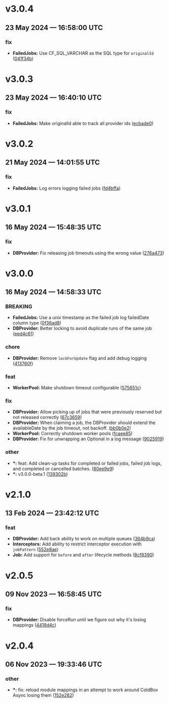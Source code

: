 # v3.0.4
## 23 May 2024 — 16:58:00 UTC

### fix

+ __FailedJobs:__ Use CF_SQL_VARCHAR as the SQL type for `originalId`
 ([041f34b](https://github.com/coldbox-modules/cbq/commit/041f34bcdada079647c226f2bc812293b4c44564))


# v3.0.3
## 23 May 2024 — 16:40:10 UTC

### fix

+ __FailedJobs:__ Make originalId able to track all provider ids
 ([ecbade0](https://github.com/coldbox-modules/cbq/commit/ecbade0102f93d27fd2096e392f0dbe9371b27fb))


# v3.0.2
## 21 May 2024 — 14:01:55 UTC

### fix

+ __FailedJobs:__ Log errors logging failed jobs
 ([fd4bffa](https://github.com/coldbox-modules/cbq/commit/fd4bffab61a5046b8baf263e37666292e0cdd760))


# v3.0.1
## 16 May 2024 — 15:48:35 UTC

### fix

+ __DBProvider:__ Fix releasing job timeouts using the wrong value
 ([276a473](https://github.com/coldbox-modules/cbq/commit/276a473879cb3a354fed911094aa59ad046a2b10))


# v3.0.0
## 16 May 2024 — 14:58:33 UTC

### BREAKING

+ __FailedJobs:__ Use a unix timestamp as the failed job log failedDate column type ([0f36ad8](https://github.com/coldbox-modules/cbq/commit/0f36ad88caac3ce4f19cf76c498642933389ec7a))
+ __DBProvider:__ Better locking to avoid duplicate runs of the same job ([eed4c61](https://github.com/coldbox-modules/cbq/commit/eed4c6184745e53a59a1b51b66c02657e11834ef))

### chore

+ __DBProvider:__ Remove `lockForUpdate` flag and add debug logging
 ([413760f](https://github.com/coldbox-modules/cbq/commit/413760f93f3ffb5e3b5fb8609f3a309afe74d0ab))

### feat

+ __WorkerPool:__ Make shutdown timeout configurable
 ([575651c](https://github.com/coldbox-modules/cbq/commit/575651c916d8fbb94619f6468e9fdade94cf923e))

### fix

+ __DBProvider:__ Allow picking up of jobs that were previously reserved but not released correctly
 ([67c3659](https://github.com/coldbox-modules/cbq/commit/67c365927f27eafc85c727b972465249912805c3))
+ __DBProvider:__ When claiming a job, the DBProvider should extend the availableDate by the job timeout, not backoff.
 ([bb0b0e2](https://github.com/coldbox-modules/cbq/commit/bb0b0e20487255ecf99c6d4abf10b3de99e4b6ee))
+ __WorkerPool:__ Correctly shutdown worker pools
 ([fcaee85](https://github.com/coldbox-modules/cbq/commit/fcaee854ba4fd7340b0d2ced25008b49c46f4165))
+ __DBProvider:__ Fix for unwrapping an Optional in a log message
 ([9025919](https://github.com/coldbox-modules/cbq/commit/90259191841ef00073bfc4dab188cc02916a8b35))

### other

+ __\*:__ feat: Add clean-up tasks for completed or failed jobs, failed job logs, and completed or cancelled batches.
 ([80ee9e9](https://github.com/coldbox-modules/cbq/commit/80ee9e9afc271df06e86fe86fd19dffb3b5e9bb6))
+ __\*:__ v3.0.0-beta.1
 ([139302b](https://github.com/coldbox-modules/cbq/commit/139302b807ae44b124219adbb64a974797d120dc))


# v2.1.0
## 13 Feb 2024 — 23:42:12 UTC

### feat

+ __DBProvider:__ Add back ability to work on multiple queues ([364b9ca](https://github.com/coldbox-modules/cbq/commit/364b9ca4b1d0d138877ed148774301985203c27b))
+ __Interceptors:__ Add ability to restrict interceptor execution with `jobPattern` ([552e8ae](https://github.com/coldbox-modules/cbq/commit/552e8ae1edc9b7ad8db575d4c15b250b1d86a5ad))
+ __Job:__ Add support for `before` and `after` lifecycle methods ([8cf8390](https://github.com/coldbox-modules/cbq/commit/8cf839098f3571dfe37f385bcb39a1c24deef115))


# v2.0.5
## 09 Nov 2023 — 16:58:45 UTC

### fix

+ __DBProvider:__ Disable forceRun until we figure out why it's losing mappings
 ([4418d4c](https://github.com/coldbox-modules/cbq/commit/4418d4c67428144eb77827fb34338c46e9df5f49))


# v2.0.4
## 06 Nov 2023 — 19:33:46 UTC

### other

+ __\*:__ fix: reload module mappings in an attempt to work around ColdBox Async losing them
 ([152e282](https://github.com/coldbox-modules/cbq/commit/152e28275a04cdd6d01be380d05759c11af8b368))


